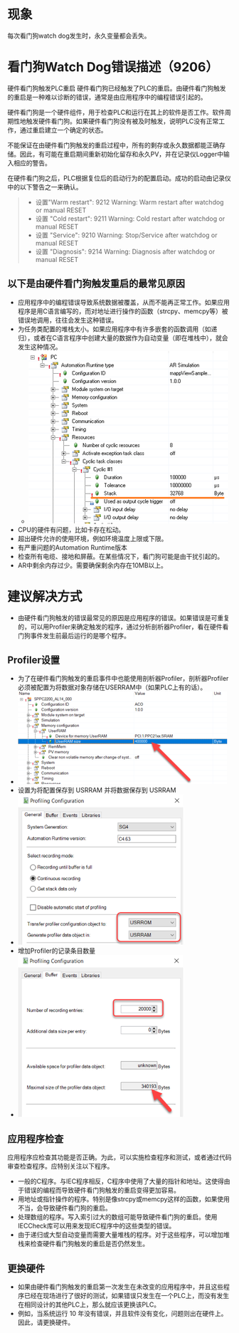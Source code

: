 # 现象
每次看门狗watch dog发生时，永久变量都会丢失。

# 看门狗Watch Dog错误描述（9206） 
硬件看门狗触发PLC重启
硬件看门狗已经触发了PLC的重启。由硬件看门狗触发的重启是一种难以诊断的错误，通常是由应用程序中的编程错误引起的。

硬件看门狗是一个硬件组件，用于检查PLC和运行在其上的软件是否工作。软件周期性地触发硬件看门狗。如果硬件看门狗没有被及时触发，说明PLC没有正常工作，通过重启建立一个确定的状态。

不能保证在由硬件看门狗触发的重启过程中，所有的剩存或永久数据都能正确存储。因此，有可能在重启期间重新初始化留存和永久PV，并在记录仪Logger中输入相应的警告。

在硬件看门狗之后，PLC根据复位后的启动行为的配置启动。成功的启动由记录仪中的以下警告之一来确认。 
> -   设置"Warm restart": 9212 Warning: Warm restart after watchdog or manual RESET
> -   设置 "Cold restart": 9211 Warning: Cold restart after watchdog or manual RESET
> -   设置 "Service": 9210 Warning: Stop/Service after watchdog or manual RESET
> -   设置 "Diagnosis": 9214 Warning: Diagnosis after watchdog or manual RESET

## 以下是由硬件看门狗触发重启的最常见原因
- 应用程序中的编程错误导致系统数据被覆盖，从而不能再正常工作。如果应用程序是用C语言编写的，而对地址进行操作的函数（strcpy、memcpy等）被错误地调用，往往会发生这种错误。
- 为任务类配置的堆栈太小。如果应用程序中有许多嵌套的函数调用（如递归），或者在C语言程序中创建大量的数据作为自动变量（即在堆栈中），就会发生这种情况。
    - ![](FILES/9206/image-20221208163258960.png)
- CPU的硬件有问题，比如卡存在松动。
- 超出硬件允许的使用环境，例如环境温度上限或下限。
- 有严重问题的Automation Runtime版本
- 检查所有电缆、接地和屏蔽。在某些情况下，看门狗可能是由干扰引起的。
- AR中剩余内存过少。需要确保剩余内存在10MB以上。

# 建议解决方式
- 由硬件看门狗触发的错误最常见的原因是应用程序的错误。如果错误是可重复的，可以用Profiler来确定触发的程序，通过分析剖析器Profiler，看在硬件看门狗事件发生前最后运行的是哪个程序。
## Profiler设置
- 为了在硬件看门狗触发的重启事件中也能使用剖析器Profiler，剖析器Profiler必须被配置为将数据对象存储在USERRAM中（如果PLC上有的话）。
- ![](FILES/9206/image-20221208162352384.png)
- 设置为将配置保存到 USRRAM 并将数据保存到 USRRAM
- ![](FILES/9206/image-20221208162730509.png)
- 增加Profiler的记录条目数量
- ![](FILES/9206/image-20221208162750667.png)
## 应用程序检查
应用程序应检查其功能是否正确。为此，可以实施检查程序和测试，或者通过代码审查检查程序。应特别关注以下程序。
- 一般的C程序。与IEC程序相反，C程序中使用了大量的指针和地址。这使得由于错误的编程而导致硬件看门狗触发的重启变得更加容易。
- 用地址或指针操作的程序。特别是像strcpy或memcpy这样的函数，如果使用不当，会导致硬件看门狗的重启。
- 处理数组的程序。写入索引过大的数组可能导致硬件看门狗的重启。使用IECCheck库可以用来发现IEC程序中的这些类型的错误。
- 由于递归或大型自动变量而需要大量堆栈的程序。对于这些程序，可以增加堆栈来检查硬件看门狗触发的重启是否仍然发生。

## 更换硬件
- 如果由硬件看门狗触发的重启第一次发生在未改变的应用程序中，并且这些程序已经在现场进行了很好的测试，如果错误只发生在一个PLC上，而没有发生在相同设计的其他PLC上，那么就应该更换该PLC。
- 例如，当系统运行 10 年没有错误，并且软件没有变化，问题则出在硬件上。  因此，请更换硬件。



